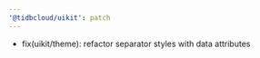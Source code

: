```yaml
---
'@tidbcloud/uikit': patch
---
```


- fix(uikit/theme): refactor separator styles with data attributes

